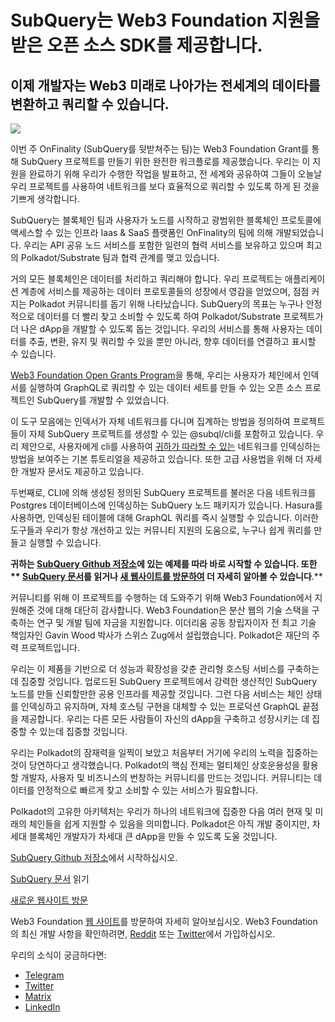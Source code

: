 # SubQuery는 Web3 Foundation 지원을 받은 오픈 소스 SDK를 제공합니다.

## 이제 개발자는 Web3 미래로 나아가는 전세계의 데이타를 변환하고 쿼리할 수 있습니다.

![](https://miro.medium.com/max/1400/1*f9Jw37LjUGu8P8W39cjDYw.png)

이번 주 OnFinality (SubQuery를 뒷받쳐주는 팀)는 Web3 Foundation Grant를 통해 SubQuery 프로젝트를 만들기 위한 완전한 워크플로를 제공했습니다. 우리는 이 지원을 완료하기 위해 우리가 수행한 작업을 발표하고, 전 세계와 공유하여 그들이 오늘날 우리 프로젝트를 사용하여 네트워크를 보다 효율적으로 쿼리할 수 있도록 하게 된 것을 기쁘게 생각합니다.

SubQuery는 블록체인 팀과 사용자가 노드를 시작하고 광범위한 블록체인 프로토콜에 액세스할 수 있는 인프라 Iaas & SaaS 플랫폼인 OnFinality의 팀에 의해 개발되었습니다. 우리는 API 공유 노드 서비스를 포함한 일련의 협력 서비스를 보유하고 있으며 최고의 Polkadot/Substrate 팀과 협력 관계를 맺고 있습니다.

거의 모든 블록체인은 데이터를 처리하고 쿼리해야 합니다. 우리 프로젝트는 애플리케이션 계층에 서비스를 제공하는 데이터 프로토콜들의 성장에서 영감을 얻었으며, 점점 커지는 Polkadot 커뮤니티를 돕기 위해 나타났습니다. SubQuery의 목표는 누구나 안정적으로 데이터를 더 빨리 찾고 소비할 수 있도록 하여 Polkadot/Substrate 프로젝트가 더 나은 dApp을 개발할 수 있도록 돕는 것입니다. 우리의 서비스를 통해 사용자는 데이터를 추출, 변환, 유지 및 쿼리할 수 있을 뿐만 아니라, 향후 데이터를 연결하고 표시할 수 있습니다.

[Web3 Foundation Open Grants Program](https://github.com/w3f/Open-Grants-Program/pull/136)을 통해, 우리는 사용자가 체인에서 인덱서를 실행하여 GraphQL로 쿼리할 수 있는 데이터 세트를 만들 수 있는 오픈 소스 프로젝트인 SubQuery를 개발할 수 있었습니다.

이 도구 모음에는 인덱서가 자체 네트워크를 다니며 집계하는 방법을 정의하여 프로젝트들이 자체 SubQuery 프로젝트를 생성할 수 있는 @subql/cli를 포함하고 있습니다. 우리 제안으로, 사용자에게 cli를 사용하여 [귀하가 따라할 수 있는](https://doc.subquery.network/quickstart.html) 네트워크를 인덱싱하는 방법을 보여주는 기본 튜토리얼을 제공하고 있습니다. 또한 고급 사용법을 위해 더 자세한 개발자 문서도 제공하고 있습니다.

두번째로, CLI에 의해 생성된 정의된 SubQuery 프로젝트를 불러온 다음 네트워크를 Postgres 데이터베이스에 인덱싱하는 SubQuery 노드 패키지가 있습니다. Hasura를 사용하면, 인덱싱된 테이블에 대해 GraphQL 쿼리를 즉시 실행할 수 있습니다. 이러한 도구들과 우리가 항상 개선하고 있는 커뮤니티 지원의 도움으로, 누구나 쉽게 쿼리를 만들고 실행할 수 있습니다.

**귀하는 [**SubQuery Github 저장소**](https://github.com/OnFinality-io/subql)**에 있는 예제를 따라 바로 시작할 수 있습니다.** 또한 ** [**SubQuery 문서**](https://doc.subquery.network/)를 **읽거나** [**새 웹사이트를 방문하여**](https://subquery.network/) 더 자세히 알아볼 수 있습니다**.**

커뮤니티를 위해 이 프로젝트를 수행하는 데 도와주기 위해 Web3 Foundation에서 지원해준 것에 대해 대단히 감사합니다. Web3 Foundation은 분산 웹의 기술 스택을 구축하는 연구 및 개발 팀에 자금을 지원합니다. 이더리움 공동 창립자이자 전 최고 기술 책임자인 Gavin Wood 박사가 스위스 Zug에서 설립했습니다. Polkadot은 재단의 주력 프로젝트입니다.

우리는 이 제품을 기반으로 더 성능과 확장성을 갖춘 관리형 호스팅 서비스를 구축하는 데 집중할 것입니다. 업로드된 SubQuery 프로젝트에서 강력한 생산적인 SubQuery 노드를 만들 신뢰할만한 공용 인프라를 제공할 것입니다. 그런 다음 서비스는 체인 상태를 인덱싱하고 유지하며, 자체 호스팅 구현을 대체할 수 있는 프로덕션 GraphQL 끝점을 제공합니다. 우리는 다른 모든 사람들이 자신의 dApp을 구축하고 성장시키는 데 집중할 수 있는데 집중할 것입니다.

우리는 Polkadot의 잠재력을 일찍이 보았고 처음부터 거기에 우리의 노력을 집중하는 것이 당연하다고 생각했습니다. Polkadot의 핵심 전제는 멀티체인 상호운용성을 활용할 개발자, 사용자 및 비즈니스의 번창하는 커뮤니티를 만드는 것입니다. 커뮤니티는 데이터를 안정적으로 빠르게 찾고 소비할 수 있는 서비스가 필요합니다.

Polkadot의 고유한 아키텍처는 우리가 하나의 네트워크에 집중한 다음 여러 현재 및 미래의 체인들을 쉽게 지원할 수 있음을 의미합니다. Polkadot은 아직 개발 중이지만, 차세대 블록체인 개발자가 차세대 큰 dApp을 만들 수 있도록 도울 것입니다.

[SubQuery Github 저장소](https://github.com/OnFinality-io/subql)에서 시작하십시오.

[SubQuery 문서](https://doc.subquery.network/) 읽기

[새로운 웹사이트 방문](https://subquery.network/)

Web3 Foundation [웹 사이트](https://web3.foundation/)를 방문하여 자세히 알아보십시오. Web3 Foundation의 최신 개발 사항을 확인하려면, [Reddit](https://www.reddit.com/r/dot/) 또는 [Twitter](https://twitter.com/web3foundation)에서 가입하십시오.

우리의 소식이 궁금하다면:

-   [Telegram](https://t.me/subquerynetwork)
-   [Twitter](https://twitter.com/subquerynetwork)
-   [Matrix](https://matrix.to/#/%23subquery:matrix.org)
-   [LinkedIn](https://www.linkedin.com/company/subquery)